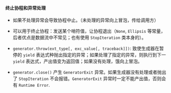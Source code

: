 #### 终止协程和异常处理

- 如果不处理异常会导致协程中止。（未处理的异常向上冒泡，传给调用方）

- 可以用于终止协程：发送某个哨符值，让协程退出（`None`, `Ellipsis` 等常量，后者优点是数据流中不常见；也有使用 `StopIteration` 类本身的）。

- `generator.throw(ext_type[, exc_value[, traceback]])`: 致使生成器在暂停的 `yield` 表达式种抛出指定的异常；如果处理了指定的异常，则执行到下一 `yield` 表达式，产出值变为返回值；如果没有处理，饿向上冒泡。

- `generator.close()` 产生 `GeneratorExit` 异常。如果生成器没有处理或者抛出了 `StopIteration` 不会报错。`GeneratorExit` 异常时一定不能产出值，否则会有 `Runtime Error`.